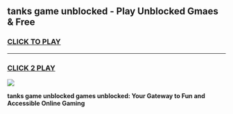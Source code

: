 
## tanks game unblocked - Play Unblocked Gmaes & Free
<h3>
<a href="https://news.freeplayer.one?title=tanks_game_unblocked&ref=23F">CLICK TO PLAY</a></h3>
<hr>

<h3>
<a href="https://news.freeplayer.one?title=tanks_game_unblocked&ref=23F">CLICK 2 PLAY</a>
  
</h3>

<a href="https://news.freeplayer.one?title=tanks_game_unblocked&ref=23F/"><img src="https://clearcache.store/games.png"></a>


**tanks game unblocked games unblocked: Your Gateway to Fun and Accessible Online Gaming**
